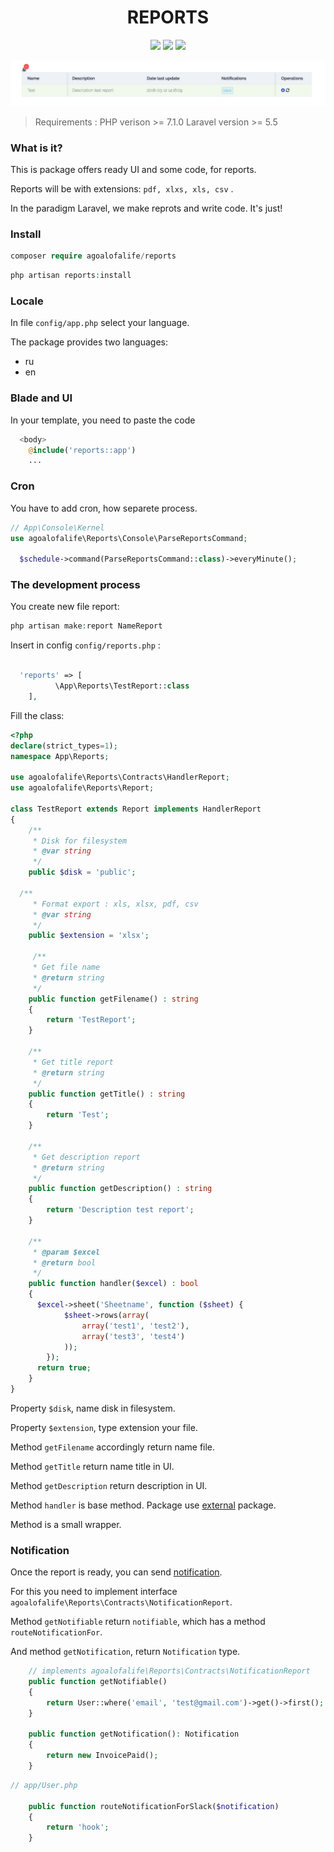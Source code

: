 
<h1 align="center">REPORTS</h1>

<p align="center">
 <a href="https://scrutinizer-ci.com/g/agoalofalife/reports/?branch=master"><img src="https://scrutinizer-ci.com/g/agoalofalife/reports/badges/quality-score.png?b=master"></a>
 <a href="https://scrutinizer-ci.com/g/agoalofalife/reports/?branch=master"><img src="https://scrutinizer-ci.com/g/agoalofalife/reports/badges/coverage.png?b=master"></a>
 <a href="https://scrutinizer-ci.com/g/agoalofalife/reports/?branch=master"><img src="https://scrutinizer-ci.com/g/agoalofalife/reports/badges/build.png?b=master"></a>
 </p>
 
<p align="center"><img src="/docs/images/base.jpg"></p>


> Requirements :
PHP verison >= 7.1.0
Laravel version >= 5.5

### What is it?

This is package offers ready UI and some code, for reports. 

Reports will be with extensions: `pdf, xlxs, xls, csv` .

In the paradigm Laravel, we make reprots and write code. It's just!

### Install

```php
composer require agoalofalife/reports
```

```php
php artisan reports:install
```

### Locale

In file `config/app.php` select your language.

The package provides two languages:
- ru
- en

### Blade and UI

In your template, you need to paste the code

```php
  <body>
    @include('reports::app')
    ...
```

### Cron
You have to add cron, how separete process.

```php
// App\Console\Kernel
use agoalofalife\Reports\Console\ParseReportsCommand;

  $schedule->command(ParseReportsCommand::class)->everyMinute();
```

### The development process

You create new file report:

```php
php artisan make:report NameReport
```
Insert in config `config/reports.php` :
```php

  'reports' => [
          \App\Reports\TestReport::class
    ],
```

Fill the class:
```php
<?php
declare(strict_types=1);
namespace App\Reports;

use agoalofalife\Reports\Contracts\HandlerReport;
use agoalofalife\Reports\Report;

class TestReport extends Report implements HandlerReport
{
    /**
     * Disk for filesystem
     * @var string
     */
    public $disk = 'public';

  /**
     * Format export : xls, xlsx, pdf, csv
     * @var string
     */
    public $extension = 'xlsx';

     /**
     * Get file name
     * @return string
     */
    public function getFilename() : string
    {
        return 'TestReport';
    }

    /**
     * Get title report
     * @return string
     */
    public function getTitle() : string
    {
        return 'Test';
    }

    /**
     * Get description report
     * @return string
     */
    public function getDescription() : string
    {
        return 'Description test report';
    }

    /**
     * @param $excel
     * @return bool
     */
    public function handler($excel) : bool
    {
      $excel->sheet('Sheetname', function ($sheet) {
            $sheet->rows(array(
                array('test1', 'test2'),
                array('test3', 'test4')
            ));
        });
      return true;
    }
}
```
Property `$disk`, name disk in filesystem.

Property `$extension`, type extension your file.

Method `getFilename` accordingly return name file.

Method `getTitle` return name title in UI.

Method `getDescription` return description in UI.

Method `handler` is base method. Package use [external](https://github.com/Maatwebsite/Laravel-Excel) package.

Method is a small wrapper.


### Notification

Once the report is ready, you can send [notification](https://laravel.com/docs/5.5/notifications).

For this you need to implement interface `agoalofalife\Reports\Contracts\NotificationReport`.

Method `getNotifiable` return `notifiable`, which has a method `routeNotificationFor`.

And method `getNotification`, return `Notification` type.
```php
    // implements agoalofalife\Reports\Contracts\NotificationReport
    public function getNotifiable()
    {
        return User::where('email', 'test@gmail.com')->get()->first();
    }

    public function getNotification(): Notification
    {
        return new InvoicePaid();
    }
```
```php
// app/User.php

    public function routeNotificationForSlack($notification)
    {
        return 'hook';
    }
```